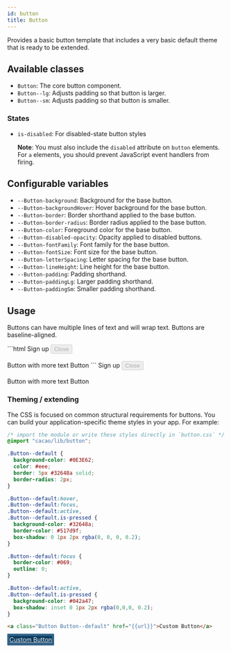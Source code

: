 ```yaml
---
id: button
title: Button
---
```


<a class="sourceView-page" href="https://github.com/aptuitiv/cacao/blob/master/src/css/components/button/button.css"></a>

Provides a basic button template that includes a very basic default theme that
is ready to be extended.


## Available classes

* `Button`: The core button component.
* `Button--lg`: Adjusts padding so that button is larger.
* `Button--sm`: Adjusts padding so that button is smaller.

### States

* `is-disabled`: For disabled-state button styles 
  
  **Note**: You must also include the `disabled` attribute on `button` 
  elements. For `a` elements, you should prevent JavaScript event handlers 
  from firing.


## Configurable variables

* `--Button-background`: Background for the base button.
* `--Button-backgroundHover`: Hover background for the base button.
* `--Button-border`: Border shorthand applied to the base button.
* `--Button-border-radius`: Border radius applied to the base button.
* `--Button-color`: Foreground color for the base button.
* `--Button-disabled-opacity`: Opacity applied to disabled buttons.
* `--Button-fontFamily`: Font family for the base button.
* `--Button-fontSize`: Font size for the base button.
* `--Button-letterSpacing`: Letter spacing for the base button.
* `--Button-lineHeight`: Line height for the base button.
* `--Button-padding`: Padding shorthand.
* `--Button-paddingLg`: Larger padding shorthand.
* `--Button-paddingSm`: Smaller padding shorthand.


## Usage

Buttons can have multiple lines of text and will wrap text. Buttons are baseline-aligned.

<div class="code-sample">
<!--DOCUSAURUS_CODE_TABS-->
<!--HTML-->
```html
<a class="Button">Sign up</a>
<button class="Button is-disabled" type="button" disabled>Close</button>
<br>
<br>
<a class="Button" style="width:150px;">Button with more text</a>
<a class="Button" style="width:150px;">Button</a>
```
<!--END_DOCUSAURUS_CODE_TABS-->
<a class="Button">Sign up</a>
<button class="Button is-disabled" type="button" disabled>Close</button>
<br>
<br>
<a class="Button" style="width:150px;">Button with more text</a>
<a class="Button" style="width:150px;">Button</a>

</div>

### Theming / extending

The CSS is focused on common structural requirements for buttons. You can build
your application-specific theme styles in your app. For example:

<div class="code-sample">

<!--DOCUSAURUS_CODE_TABS-->
<!--CSS-->
```css
/* import the module or write these styles directly in `button.css` */
@import "cacao/lib/button";

.Button--default {
  background-color: #0E3E62;
  color: #eee;
  border: 5px #32648a solid;
  border-radius: 2px;
}

.Button--default:hover,
.Button--default:focus,
.Button--default:active,
.Button--default.is-pressed {
  background-color: #32648a;
  border-color: #517d9f;
  box-shadow: 0 1px 2px rgba(0, 0, 0, 0.2);
}

.Button--default:focus {
  border-color: #069;
  outline: 0;
}

.Button--default:active,
.Button--default.is-pressed {
  background-color: #042a47;
  box-shadow: inset 0 1px 2px rgba(0,0,0, 0.2);
}
```
<!--HTML-->
```html
<a class="Button Button--default" href="{{url}}">Custom Button</a>
```
<!--END_DOCUSAURUS_CODE_TABS-->



<style>
.Button--default {
  background-color: #0E3E62;
  color: #eee;
  border: 5px #32648a solid;
  border-radius: 2px;
}
.Button--default:hover,
.Button--default:focus,
.Button--default:active,
.Button--default.is-pressed {
  background-color: #32648a;
  border-color: #517d9f;
  box-shadow: 0 1px 2px rgba(0, 0, 0, 0.2);
}
.Button--default:focus {
  border-color: #069;
  outline: 0;
}
.Button--default:active,
.Button--default.is-pressed {
  background-color: #042a47;
  box-shadow: inset 0 1px 2px rgba(0,0,0, 0.2);
}
</style>
<a class="Button Button--default" href="#theming-extending">Custom Button</a>